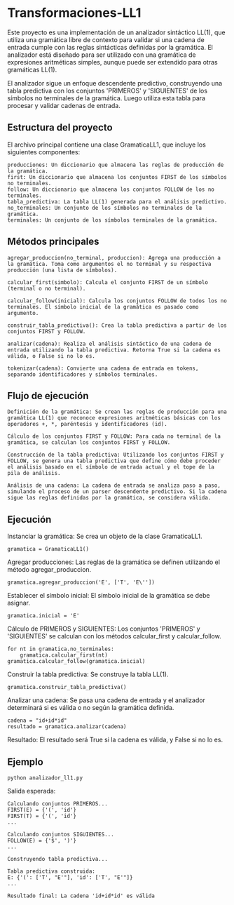 # Transformaciones-LL1

Este proyecto es una implementación de un analizador sintáctico LL(1), que utiliza una gramática libre de contexto para validar si una cadena de entrada cumple con las reglas sintácticas definidas por la gramática. El analizador está diseñado para ser utilizado con una gramática de expresiones aritméticas simples, aunque puede ser extendido para otras gramáticas LL(1).

El analizador sigue un enfoque descendente predictivo, construyendo una tabla predictiva con los conjuntos 'PRIMEROS' y 'SIGUIENTES' de los símbolos no terminales de la gramática. Luego utiliza esta tabla para procesar y validar cadenas de entrada.

## Estructura del proyecto

El archivo principal contiene una clase GramaticaLL1, que incluye los siguientes componentes:

    producciones: Un diccionario que almacena las reglas de producción de la gramática.
    first: Un diccionario que almacena los conjuntos FIRST de los símbolos no terminales.
    follow: Un diccionario que almacena los conjuntos FOLLOW de los no terminales.
    tabla_predictiva: La tabla LL(1) generada para el análisis predictivo.
    no_terminales: Un conjunto de los símbolos no terminales de la gramática.
    terminales: Un conjunto de los símbolos terminales de la gramática.

## Métodos principales

    agregar_produccion(no_terminal, produccion): Agrega una producción a la gramática. Toma como argumentos el no terminal y su respectiva producción (una lista de símbolos).

    calcular_first(simbolo): Calcula el conjunto FIRST de un símbolo (terminal o no terminal).

    calcular_follow(inicial): Calcula los conjuntos FOLLOW de todos los no terminales. El símbolo inicial de la gramática es pasado como argumento.

    construir_tabla_predictiva(): Crea la tabla predictiva a partir de los conjuntos FIRST y FOLLOW.

    analizar(cadena): Realiza el análisis sintáctico de una cadena de entrada utilizando la tabla predictiva. Retorna True si la cadena es válida, o False si no lo es.

    tokenizar(cadena): Convierte una cadena de entrada en tokens, separando identificadores y símbolos terminales.

## Flujo de ejecución

    Definición de la gramática: Se crean las reglas de producción para una gramática LL(1) que reconoce expresiones aritméticas básicas con los operadores +, *, paréntesis y identificadores (id).

    Cálculo de los conjuntos FIRST y FOLLOW: Para cada no terminal de la gramática, se calculan los conjuntos FIRST y FOLLOW.

    Construcción de la tabla predictiva: Utilizando los conjuntos FIRST y FOLLOW, se genera una tabla predictiva que define cómo debe proceder el análisis basado en el símbolo de entrada actual y el tope de la pila de análisis.

    Análisis de una cadena: La cadena de entrada se analiza paso a paso, simulando el proceso de un parser descendente predictivo. Si la cadena sigue las reglas definidas por la gramática, se considera válida.

## Ejecución

  Instanciar la gramática: Se crea un objeto de la clase GramaticaLL1.

    gramatica = GramaticaLL1()

  Agregar producciones: Las reglas de la gramática se definen utilizando el método agregar_produccion.

    gramatica.agregar_produccion('E', ['T', 'E\''])

  Establecer el símbolo inicial: El símbolo inicial de la gramática se debe asignar.

    gramatica.inicial = 'E'

  Cálculo de PRIMEROS y SIGUIENTES: Los conjuntos 'PRIMEROS' y 'SIGUIENTES' se calculan con los métodos calcular_first y calcular_follow.
    
    for nt in gramatica.no_terminales:
        gramatica.calcular_first(nt)
    gramatica.calcular_follow(gramatica.inicial)

  Construir la tabla predictiva: Se construye la tabla LL(1).

    gramatica.construir_tabla_predictiva()

  Analizar una cadena: Se pasa una cadena de entrada y el analizador determinará si es válida o no según la gramática definida.

    cadena = "id+id*id"
    resultado = gramatica.analizar(cadena)

  Resultado: El resultado será True si la cadena es válida, y False si no lo es.

## Ejemplo

    python analizador_ll1.py

Salida esperada:

    Calculando conjuntos PRIMEROS...
    FIRST(E) = {'(', 'id'}
    FIRST(T) = {'(', 'id'}
    ...
    
    Calculando conjuntos SIGUIENTES...
    FOLLOW(E) = {'$', ')'}
    ...
    
    Construyendo tabla predictiva...
    
    Tabla predictiva construida:
    E: {'(': ['T', "E'"], 'id': ['T', "E'"]}
    ...
    
    Resultado final: La cadena 'id+id*id' es válida
